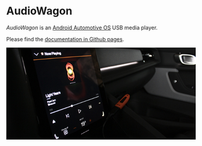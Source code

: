 # AudioWagon

*AudioWagon* is an [Android Automotive OS](https://developers.google.com/cars/design/automotive-os) USB media player.

Please find the [documentation in Github pages](https://moleman1024.github.io/audiowagon/).

![AudioWagon in car](docs/img/audiowagon.jpg)

